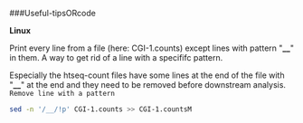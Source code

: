 ###Useful-tipsORcode

**Linux**

Print every line from a file (here: CGI-1.counts) except lines with pattern "**__**" in them.  A way to get rid of a line with a specififc pattern.

Especially the htseq-count files have some lines at the end of the file with "**__**" at the end and they need to be removed before downstream analysis.
`Remove line with a pattern`

```sh
sed -n '/__/!p' CGI-1.counts >> CGI-1.countsM
```
